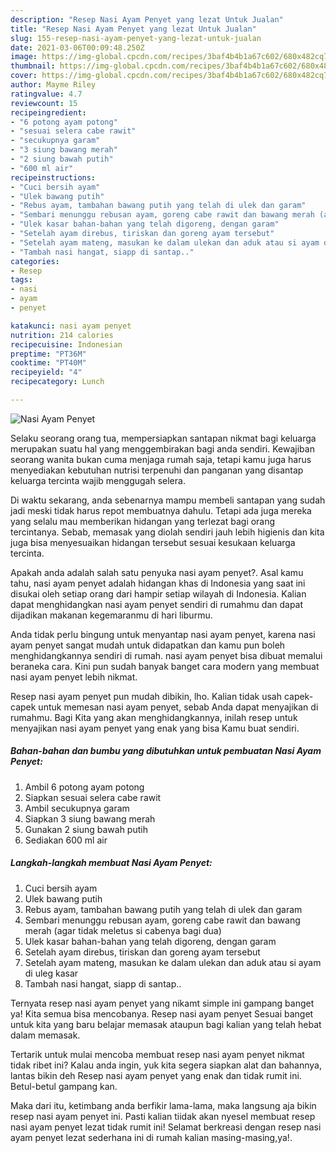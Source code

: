 ```yaml
---
description: "Resep Nasi Ayam Penyet yang lezat Untuk Jualan"
title: "Resep Nasi Ayam Penyet yang lezat Untuk Jualan"
slug: 155-resep-nasi-ayam-penyet-yang-lezat-untuk-jualan
date: 2021-03-06T00:09:48.250Z
image: https://img-global.cpcdn.com/recipes/3baf4b4b1a67c602/680x482cq70/nasi-ayam-penyet-foto-resep-utama.jpg
thumbnail: https://img-global.cpcdn.com/recipes/3baf4b4b1a67c602/680x482cq70/nasi-ayam-penyet-foto-resep-utama.jpg
cover: https://img-global.cpcdn.com/recipes/3baf4b4b1a67c602/680x482cq70/nasi-ayam-penyet-foto-resep-utama.jpg
author: Mayme Riley
ratingvalue: 4.7
reviewcount: 15
recipeingredient:
- "6 potong ayam potong"
- "sesuai selera cabe rawit"
- "secukupnya garam"
- "3 siung bawang merah"
- "2 siung bawah putih"
- "600 ml air"
recipeinstructions:
- "Cuci bersih ayam"
- "Ulek bawang putih"
- "Rebus ayam, tambahan bawang putih yang telah di ulek dan garam"
- "Sembari menunggu rebusan ayam, goreng cabe rawit dan bawang merah (agar tidak meletus si cabenya bagi dua)"
- "Ulek kasar bahan-bahan yang telah digoreng, dengan garam"
- "Setelah ayam direbus, tiriskan dan goreng ayam tersebut"
- "Setelah ayam mateng, masukan ke dalam ulekan dan aduk atau si ayam di uleg kasar"
- "Tambah nasi hangat, siapp di santap.."
categories:
- Resep
tags:
- nasi
- ayam
- penyet

katakunci: nasi ayam penyet 
nutrition: 214 calories
recipecuisine: Indonesian
preptime: "PT36M"
cooktime: "PT40M"
recipeyield: "4"
recipecategory: Lunch

---
```



![Nasi Ayam Penyet](https://img-global.cpcdn.com/recipes/3baf4b4b1a67c602/680x482cq70/nasi-ayam-penyet-foto-resep-utama.jpg)

Selaku seorang orang tua, mempersiapkan santapan nikmat bagi keluarga merupakan suatu hal yang menggembirakan bagi anda sendiri. Kewajiban seorang  wanita bukan cuma menjaga rumah saja, tetapi kamu juga harus menyediakan kebutuhan nutrisi terpenuhi dan panganan yang disantap keluarga tercinta wajib menggugah selera.

Di waktu  sekarang, anda sebenarnya mampu membeli santapan yang sudah jadi meski tidak harus repot membuatnya dahulu. Tetapi ada juga mereka yang selalu mau memberikan hidangan yang terlezat bagi orang tercintanya. Sebab, memasak yang diolah sendiri jauh lebih higienis dan kita juga bisa menyesuaikan hidangan tersebut sesuai kesukaan keluarga tercinta. 



Apakah anda adalah salah satu penyuka nasi ayam penyet?. Asal kamu tahu, nasi ayam penyet adalah hidangan khas di Indonesia yang saat ini disukai oleh setiap orang dari hampir setiap wilayah di Indonesia. Kalian dapat menghidangkan nasi ayam penyet sendiri di rumahmu dan dapat dijadikan makanan kegemaranmu di hari liburmu.

Anda tidak perlu bingung untuk menyantap nasi ayam penyet, karena nasi ayam penyet sangat mudah untuk didapatkan dan kamu pun boleh menghidangkannya sendiri di rumah. nasi ayam penyet bisa dibuat memalui beraneka cara. Kini pun sudah banyak banget cara modern yang membuat nasi ayam penyet lebih nikmat.

Resep nasi ayam penyet pun mudah dibikin, lho. Kalian tidak usah capek-capek untuk memesan nasi ayam penyet, sebab Anda dapat menyajikan di rumahmu. Bagi Kita yang akan menghidangkannya, inilah resep untuk menyajikan nasi ayam penyet yang enak yang bisa Kamu buat sendiri.

<!--inarticleads1-->

##### Bahan-bahan dan bumbu yang dibutuhkan untuk pembuatan Nasi Ayam Penyet:

1. Ambil 6 potong ayam potong
1. Siapkan sesuai selera cabe rawit
1. Ambil secukupnya garam
1. Siapkan 3 siung bawang merah
1. Gunakan 2 siung bawah putih
1. Sediakan 600 ml air




<!--inarticleads2-->

##### Langkah-langkah membuat Nasi Ayam Penyet:

1. Cuci bersih ayam
1. Ulek bawang putih
1. Rebus ayam, tambahan bawang putih yang telah di ulek dan garam
1. Sembari menunggu rebusan ayam, goreng cabe rawit dan bawang merah (agar tidak meletus si cabenya bagi dua)
1. Ulek kasar bahan-bahan yang telah digoreng, dengan garam
1. Setelah ayam direbus, tiriskan dan goreng ayam tersebut
1. Setelah ayam mateng, masukan ke dalam ulekan dan aduk atau si ayam di uleg kasar
1. Tambah nasi hangat, siapp di santap..




Ternyata resep nasi ayam penyet yang nikamt simple ini gampang banget ya! Kita semua bisa mencobanya. Resep nasi ayam penyet Sesuai banget untuk kita yang baru belajar memasak ataupun bagi kalian yang telah hebat dalam memasak.

Tertarik untuk mulai mencoba membuat resep nasi ayam penyet nikmat tidak ribet ini? Kalau anda ingin, yuk kita segera siapkan alat dan bahannya, lantas bikin deh Resep nasi ayam penyet yang enak dan tidak rumit ini. Betul-betul gampang kan. 

Maka dari itu, ketimbang anda berfikir lama-lama, maka langsung aja bikin resep nasi ayam penyet ini. Pasti kalian tiidak akan nyesel membuat resep nasi ayam penyet lezat tidak rumit ini! Selamat berkreasi dengan resep nasi ayam penyet lezat sederhana ini di rumah kalian masing-masing,ya!.

